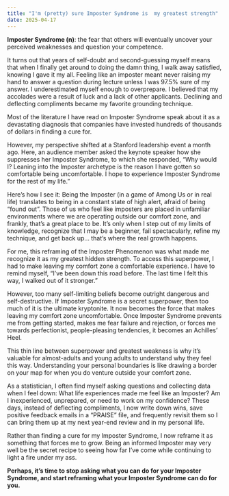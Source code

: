 ```yaml
---
title: "I'm (pretty) sure Imposter Syndrome is  my greatest strength"
date: 2025-04-17
---
```


**Imposter Syndrome (n)**: the fear that others will eventually uncover your perceived weaknesses and question your competence.

It turns out that years of self-doubt and second-guessing myself means that when I finally get around to doing the damn thing, I walk away satisfied, knowing I gave it my all.
Feeling like an imposter meant never raising my hand to answer a question during lecture unless I was 97.5% sure of my answer. I underestimated myself enough to overprepare. I believed that my accolades were a result of luck and a lack of other applicants. Declining and deflecting compliments became my favorite grounding technique.

Most of the literature I have read on Imposter Syndrome speak about it as a devastating diagnosis that companies have invested hundreds of thousands of dollars in finding a cure for.

However, my perspective shifted at a Stanford leadership event a month ago. Here, an audience member asked the keynote speaker how she suppresses her Imposter Syndrome, to which she responded, “Why would I? Leaning into the Imposter archetype is the reason I have gotten so comfortable being uncomfortable. I hope to experience Imposter Syndrome for the rest of my life.”

Here’s how I see it: Being the Imposter (in a game of Among Us or in real life) translates to being in a constant state of high alert, afraid of being “found out”. Those of us who feel like imposters are placed in unfamiliar environments where we are operating outside our comfort zone, and frankly, that’s a great place to be. It’s only when I step out of my limits of knowledge, recognize that I may be a beginner, fail spectacularly, refine my technique, and get back up… that’s where the real growth happens.

For me, this reframing of the Imposter Phenomenon was what made me recognize it as my greatest hidden strength. To access this superpower, I had to make leaving my comfort zone a comfortable experience. I have to remind myself, “I’ve been down this road before. The last time I felt this way, I walked out of it stronger.”

However, too many self-limiting beliefs become outright dangerous and self-destructive. If Imposter Syndrome is a secret superpower, then too much of it is the ultimate kryptonite. It now becomes the force that makes leaving my comfort zone uncomfortable. Once Imposter Syndrome prevents me from getting started, makes me fear failure and rejection, or forces me towards perfectionist, people-pleasing tendencies, it becomes an Achilles’ Heel.

This thin line between superpower and greatest weakness is why it’s valuable for almost-adults and young adults to understand why they feel this way. Understanding your personal boundaries is like drawing a border on your map for when you do venture outside your comfort zone.

As a statistician, I often find myself asking questions and collecting data when I feel down: What life experiences made me feel like an Imposter? Am I inexperienced, unprepared, or need to work on my confidence? These days, instead of deflecting compliments, I now write down wins, save positive feedback emails in a “PRAISE” file, and frequently revisit them so I can bring them up at my next year-end review and in my personal life.

Rather than finding a cure for my Imposter Syndrome, I now reframe it as something that forces me to grow. Being an informed Imposter may very well be the secret recipe to seeing how far I’ve come while continuing to light a fire under my ass.

**Perhaps, it’s time to stop asking what you can do for your Imposter Syndrome, and start reframing what your Imposter Syndrome can do for you.**
